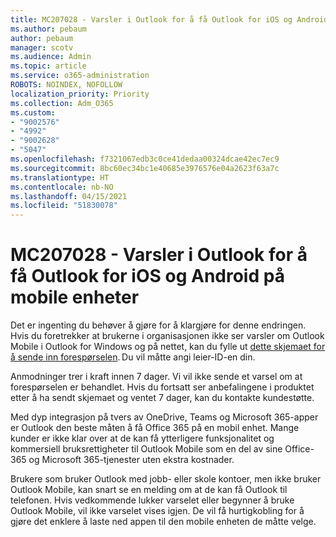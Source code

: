 ```yaml
---
title: MC207028 - Varsler i Outlook for å få Outlook for iOS og Android på mobile enheter
ms.author: pebaum
author: pebaum
manager: scotv
ms.audience: Admin
ms.topic: article
ms.service: o365-administration
ROBOTS: NOINDEX, NOFOLLOW
localization_priority: Priority
ms.collection: Adm_O365
ms.custom:
- "9002576"
- "4992"
- "9002628"
- "5047"
ms.openlocfilehash: f7321067edb3c0ce41dedaa00324dcae42ec7ec9
ms.sourcegitcommit: 8bc60ec34bc1e40685e3976576e04a2623f63a7c
ms.translationtype: HT
ms.contentlocale: nb-NO
ms.lasthandoff: 04/15/2021
ms.locfileid: "51830078"
---
```

# <a name="mc207028---notifications-in-outlook-to-obtain-outlook-for-ios-and-android-on-mobile-devices"></a>MC207028 - Varsler i Outlook for å få Outlook for iOS og Android på mobile enheter

Det er ingenting du behøver å gjøre for å klargjøre for denne endringen. Hvis du foretrekker at brukerne i organisasjonen ikke ser varsler om Outlook Mobile i Outlook for Windows og på nettet, kan du fylle ut [dette skjemaet for å sende inn forespørselen](https://aka.ms/MC207028). Du vil måtte angi leier-ID-en din. 

Anmodninger trer i kraft innen 7 dager. Vi vil ikke sende et varsel om at forespørselen er behandlet. Hvis du fortsatt ser anbefalingene i produktet etter å ha sendt skjemaet og ventet 7 dager, kan du kontakte kundestøtte.

Med dyp integrasjon på tvers av OneDrive, Teams og Microsoft 365-apper er Outlook den beste måten å få Office 365 på en mobil enhet. Mange kunder er ikke klar over at de kan få ytterligere funksjonalitet og kommersiell bruksrettigheter til Outlook Mobile som en del av sine Office-365 og Microsoft 365-tjenester uten ekstra kostnader.

Brukere som bruker Outlook med jobb- eller skole kontoer, men ikke bruker Outlook Mobile, kan snart se en melding om at de kan få Outlook til telefonen. Hvis vedkommende lukker varselet eller begynner å bruke Outlook Mobile, vil ikke varselet vises igjen. De vil få hurtigkobling for å gjøre det enklere å laste ned appen til den mobile enheten de måtte velge.
